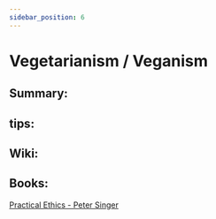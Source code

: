 ```yaml
---
sidebar_position: 6
---
```


# Vegetarianism / Veganism

## Summary: 



## tips:



## Wiki:


## Books: 

[Practical Ethics - Peter Singer](https://www.goodreads.com/book/show/29378.Practical_Ethics)


